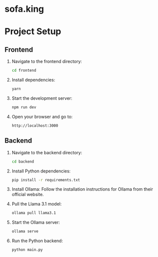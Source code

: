# sofa.king

# Project Setup

## Frontend

1. Navigate to the frontend directory:
   ```bash
   cd frontend
   ```
   
2. Install dependencies:
   ```bash
   yarn
   ```

3. Start the development server:
   ```bash
   npm run dev
   ```

4. Open your browser and go to:
   ```
   http://localhost:3000
   ```

## Backend

1. Navigate to the backend directory:
   ```bash
   cd backend
   ```

2. Install Python dependencies:
   ```bash
   pip install -r requirements.txt
   ```

3. Install Ollama:
   Follow the installation instructions for Ollama from their official website.

4. Pull the Llama 3.1 model:
   ```bash
   ollama pull llama3.1
   ```

5. Start the Ollama server:
   ```bash
   ollama serve
   ```

6. Run the Python backend:
   ```bash
   python main.py
   ```
